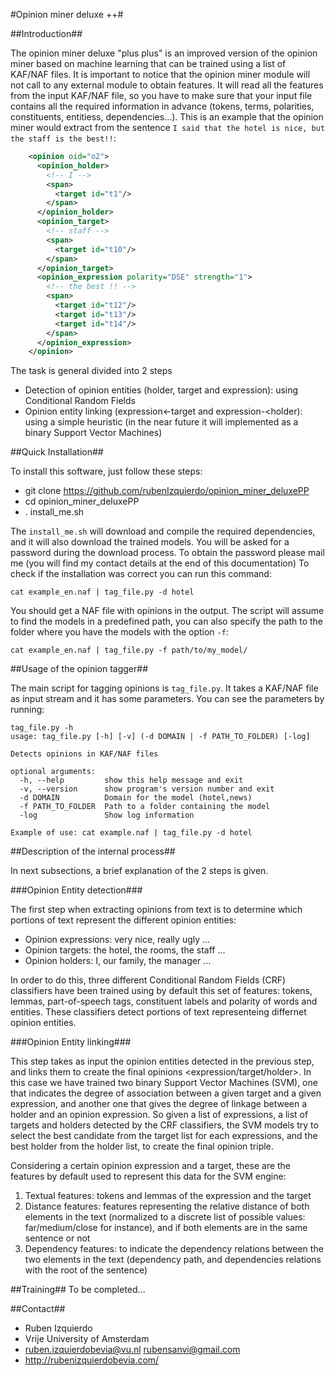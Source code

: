 #Opinion miner deluxe ++#

##Introduction##

The opinion miner deluxe "plus plus" is an improved version of the opinion miner based on machine learning that can be trained using a list of
KAF/NAF files. It is important to notice that the opinion miner module will not call
to any external module to obtain features. It will read all the features from the input KAF/NAF file,
so you have to make sure that your input file contains all the required information in advance (tokens,
terms, polarities, constituents, entitiess, dependencies...). This is an example that the opinion miner
would extract from the sentence `I said that the hotel is nice, but the staff is the best!!`:
```xml
    <opinion oid="o2">
      <opinion_holder>
        <!-- I -->
        <span>
          <target id="t1"/>
        </span>
      </opinion_holder>
      <opinion_target>
        <!-- staff -->
        <span>
          <target id="t10"/>
        </span>
      </opinion_target>
      <opinion_expression polarity="DSE" strength="1">
        <!-- the best !! -->
        <span>
          <target id="t12"/>
          <target id="t13"/>
          <target id="t14"/>
        </span>
      </opinion_expression>
    </opinion>
```

The task is general divided into 2 steps
* Detection of opinion entities (holder, target and expression): using
Conditional Random Fields
* Opinion entity linking (expression<-target and expression-<holder): using a simple heuristic (in the near future it will implemented as a
binary Support Vector Machines)

##Quick Installation##

To install this software, just follow these steps:
* git clone https://github.com/rubenIzquierdo/opinion_miner_deluxePP
* cd opinion_miner_deluxePP
* . install_me.sh

The `install_me.sh` will download and compile the required dependencies, and it will also download the trained models. You will be asked
for a password during the download process. To obtain the password please mail me (you will find my contact details at the end of this documentation)
To check if the installation was correct you can run this command:
```
cat example_en.naf | tag_file.py -d hotel
```
You should get a NAF file with opinions in the output. The script will assume to find the models in a predefined path, you can also specify the path to the folder where you have the models with the option `-f`:
```
cat example_en.naf | tag_file.py -f path/to/my_model/
```

##Usage of the opinion tagger##

The main script for tagging opinions is `tag_file.py`. It takes a KAF/NAF file as input stream and it has some parameters. You can see the parameters
by running:
```
tag_file.py -h
usage: tag_file.py [-h] [-v] (-d DOMAIN | -f PATH_TO_FOLDER) [-log]

Detects opinions in KAF/NAF files

optional arguments:
  -h, --help         show this help message and exit
  -v, --version      show program's version number and exit
  -d DOMAIN          Domain for the model (hotel,news)
  -f PATH_TO_FOLDER  Path to a folder containing the model
  -log               Show log information

Example of use: cat example.naf | tag_file.py -d hotel
```


##Description of the internal process##




In next subsections, a brief explanation of the 2 steps is given.

###Opinion Entity detection###

The first step when extracting opinions from text is to determine which portions of text represent the different opinion entities:

- Opinion expressions: very nice, really ugly ...
- Opinion targets: the hotel, the rooms, the staff ...
- Opinion holders: I, our family, the manager ...

In order to do this, three different Conditional Random Fields (CRF) classifiers have been trained using by default this set of features: tokens,
lemmas, part-of-speech tags, constituent labels and polarity of words and entities. These classifiers detect portions of text representeing differnet opinion
entities.


###Opinion Entity linking###

This step takes as input the opinion entities detected in the previous step, and links them to create the final opinions <expression/target/holder>.
In this case we have trained two binary Support Vector Machines (SVM), one that indicates the degree of association between a given target and a given expression,
and another one that gives the degree of linkage between a holder and an opinion expression. So given a list of expressions, a list of targets and holders detected
by the CRF classifiers, the SVM models try to select the best candidate from the target list for each expressions, and the best holder from the holder list, to create
the final opinion triple.

Considering a certain opinion expression and a target, these are the features by default used to represent this data for the SVM engine:

1) Textual features: tokens and lemmas of the expression and the target
2) Distance features: features representing the relative distance of both elements in the text (normalized to a discrete list of possible values: far/medium/close for instance),
  and if both elements are in the same sentence or not
3) Dependency features: to indicate the dependency relations between the two elements in the text (dependency path, and dependencies relations with the root of the sentence)


##Training##
To be completed...


##Contact##
* Ruben Izquierdo
* Vrije University of Amsterdam
* ruben.izquierdobevia@vu.nl  rubensanvi@gmail.com
* http://rubenizquierdobevia.com/
